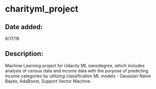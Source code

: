 # charityml_project

## Date added:
9/17/19

## Description:
Machine Learning project for Udacity ML nanodegree, which includes analysis of census data and income data with the purpose of predicting income categories by utilizing classification ML models - Gaussian Naive Bayes, AdaBoost, Support Vector Machine. 

